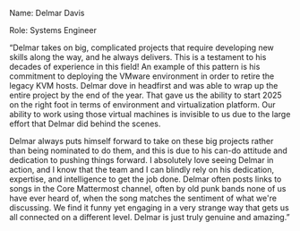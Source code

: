 

Name: Delmar Davis

Role: Systems Engineer

“Delmar takes on big, complicated projects that require developing new skills along the way, and he always delivers. This is a testament to his decades of experience in this field! An example of this pattern is his commitment to deploying the VMware environment in order to retire the legacy KVM hosts. Delmar dove in headfirst and was able to wrap up the entire project by the end of the year. That gave us the ability to start 2025 on the right foot in terms of environment and virtualization platform. Our ability to work using those virtual machines is invisible to us due to the large effort that Delmar did behind the scenes.

Delmar always puts himself forward to take on these big projects rather than being nominated to do them, and this is due to his can-do attitude and dedication to pushing things forward. I absolutely love seeing Delmar in action, and I know that the team and I can blindly rely on his dedication, expertise, and intelligence to get the job done.
Delmar often posts links to songs in the Core Mattermost channel, often by old punk bands none of us have ever heard of, when the song matches the sentiment of what we're discussing. We find it funny yet engaging in a very strange way that gets us all connected on a different level. Delmar is just truly genuine and amazing.”